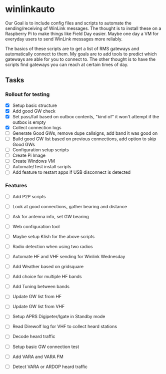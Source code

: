 # winlinkauto
Our Goal is to include config files and scripts to automate the sending/receiving of WinLink messages.  The thought is to install these on a Raspberry Pi to make things like Field Day easier.  Maybe one day a VM for everyday users to send WinLink messages more reliably.

The basics of these scripts are to get a list of RMS gateways and automatically connect to them.  My goals are to add tools to predict which gateways are able for you to connect to.  The other thought is to have the scripts find gateways you can reach at certain times of day.   





## Tasks
### Rollout for testing

- [X] Setup basic structure
- [X] Add good GW check
- [X] Set pass/fail based on outbox contents, "kind of" it won't attempt if the outbox is empty
- [X] Collect connection logs
- [ ] Generate Good GWs, remove dupe callsigns, add band it was good on
- [ ] Build good GW list based on previous connections, add option to skip Good GWs
- [ ] Configuration setup scripts
- [ ] Create Pi Image
- [ ] Create Windows VM
- [ ] Automate/Test install scripts
- [ ] Add feature to restart apps if USB disconnect is detected

### Features

- [ ] Add P2P scripts
- [ ] Look at good connections, gather bearing and distance
- [ ] Ask for antenna info, set GW bearing
- [ ] Web configuration tool
- [ ] Maybe setup Klish for the above scripts
- [ ] Radio detection when using two radios
- [ ] Automate HF and VHF sending for Winlink Wednesday
- [ ] Add Weather based on gridsquare
- [ ] Add choice for multiple HF bands
- [ ] Add Tuning between bands
- [ ] Update GW list from HF
- [ ] Update GW list from VHF
- [ ] Setup APRS Digipeter/Igate in Standby mode
- [ ] Read Direwolf log for VHF to collect heard stations
- [ ] Decode heard traffic
- [ ] Setup basic GW connection test
- [ ] Add VARA and VARA FM
- [ ] Detect VARA or ARDOP heard traffic

